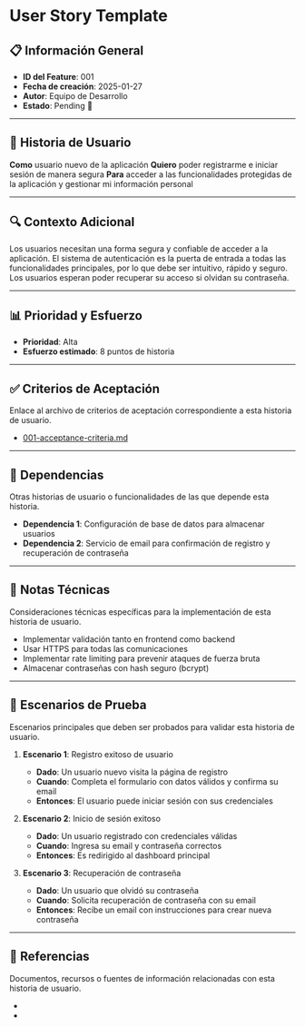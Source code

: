 # User Story Template

## 📋 Información General

-   **ID del Feature**: 001
-   **Fecha de creación**: 2025-01-27
-   **Autor**: Equipo de Desarrollo
-   **Estado**: Pending 📌

---

## 📝 Historia de Usuario

**Como** usuario nuevo de la aplicación
**Quiero** poder registrarme e iniciar sesión de manera segura
**Para** acceder a las funcionalidades protegidas de la aplicación y gestionar mi información personal

---

## 🔍 Contexto Adicional

Los usuarios necesitan una forma segura y confiable de acceder a la aplicación. El sistema de autenticación es la puerta de entrada a todas las funcionalidades principales, por lo que debe ser intuitivo, rápido y seguro. Los usuarios esperan poder recuperar su acceso si olvidan su contraseña.

---

## 📊 Prioridad y Esfuerzo

-   **Prioridad**: Alta
-   **Esfuerzo estimado**: 8 puntos de historia

---

## ✅ Criterios de Aceptación

Enlace al archivo de criterios de aceptación correspondiente a esta historia de usuario.

-   [001-acceptance-criteria.md](./001-acceptance-criteria.md)

---

## 🔄 Dependencias

Otras historias de usuario o funcionalidades de las que depende esta historia.

-   **Dependencia 1**: Configuración de base de datos para almacenar usuarios
-   **Dependencia 2**: Servicio de email para confirmación de registro y recuperación de contraseña

---

## 📝 Notas Técnicas

Consideraciones técnicas específicas para la implementación de esta historia de usuario.

-   Implementar validación tanto en frontend como backend
-   Usar HTTPS para todas las comunicaciones
-   Implementar rate limiting para prevenir ataques de fuerza bruta
-   Almacenar contraseñas con hash seguro (bcrypt)

---

## 🧪 Escenarios de Prueba

Escenarios principales que deben ser probados para validar esta historia de usuario.

1. **Escenario 1**: Registro exitoso de usuario

    - **Dado**: Un usuario nuevo visita la página de registro
    - **Cuando**: Completa el formulario con datos válidos y confirma su email
    - **Entonces**: El usuario puede iniciar sesión con sus credenciales

2. **Escenario 2**: Inicio de sesión exitoso

    - **Dado**: Un usuario registrado con credenciales válidas
    - **Cuando**: Ingresa su email y contraseña correctos
    - **Entonces**: Es redirigido al dashboard principal

3. **Escenario 3**: Recuperación de contraseña
    - **Dado**: Un usuario que olvidó su contraseña
    - **Cuando**: Solicita recuperación de contraseña con su email
    - **Entonces**: Recibe un email con instrucciones para crear nueva contraseña

---

## 📂 Referencias

Documentos, recursos o fuentes de información relacionadas con esta historia de usuario.

-   [OWASP Authentication Cheat Sheet]: https://cheatsheetseries.owasp.org/cheatsheets/Authentication_Cheat_Sheet.html
-   [UX Guidelines for Authentication]: https://www.nngroup.com/articles/login-usability/
